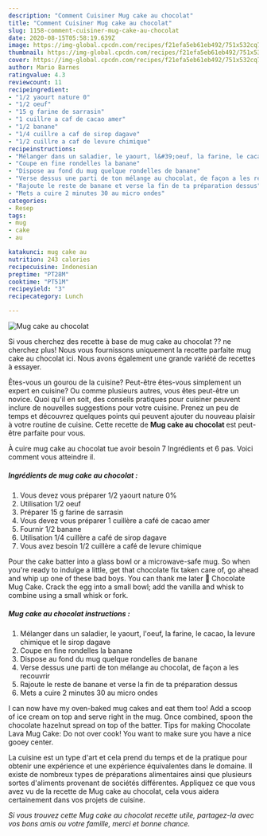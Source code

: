 ```yaml
---
description: "Comment Cuisiner Mug cake au chocolat"
title: "Comment Cuisiner Mug cake au chocolat"
slug: 1158-comment-cuisiner-mug-cake-au-chocolat
date: 2020-08-15T05:58:19.639Z
image: https://img-global.cpcdn.com/recipes/f21efa5eb61eb492/751x532cq70/mug-cake-au-chocolat-photo-principale-de-la-recette.jpg
thumbnail: https://img-global.cpcdn.com/recipes/f21efa5eb61eb492/751x532cq70/mug-cake-au-chocolat-photo-principale-de-la-recette.jpg
cover: https://img-global.cpcdn.com/recipes/f21efa5eb61eb492/751x532cq70/mug-cake-au-chocolat-photo-principale-de-la-recette.jpg
author: Mario Barnes
ratingvalue: 4.3
reviewcount: 11
recipeingredient:
- "1/2 yaourt nature 0"
- "1/2 oeuf"
- "15 g farine de sarrasin"
- "1 cuillre a caf de cacao amer"
- "1/2 banane"
- "1/4 cuillre a caf de sirop dagave"
- "1/2 cuillre a caf de levure chimique"
recipeinstructions:
- "Mélanger dans un saladier, le yaourt, l&#39;oeuf, la farine, le cacao, la levure chimique et le sirop dagave"
- "Coupe en fine rondelles la banane"
- "Dispose au fond du mug quelque rondelles de banane"
- "Verse dessus une parti de ton mélange au chocolat, de façon a les recouvrir"
- "Rajoute le reste de banane et verse la fin de ta préparation dessus"
- "Mets a cuire 2 minutes 30 au micro ondes"
categories:
- Resep
tags:
- mug
- cake
- au

katakunci: mug cake au 
nutrition: 243 calories
recipecuisine: Indonesian
preptime: "PT28M"
cooktime: "PT51M"
recipeyield: "3"
recipecategory: Lunch

---
```



![Mug cake au chocolat](https://img-global.cpcdn.com/recipes/f21efa5eb61eb492/751x532cq70/mug-cake-au-chocolat-photo-principale-de-la-recette.jpg)

Si vous cherchez des recette à base de mug cake au chocolat ?? ne cherchez plus! Nous vous fournissons uniquement la recette parfaite mug cake au chocolat ici. Nous avons également une grande variété de recettes à essayer.

Êtes-vous un gourou de la cuisine? Peut-être êtes-vous simplement un expert en cuisine? Ou comme plusieurs autres, vous êtes peut-être un novice. Quoi qu'il en soit, des conseils pratiques pour cuisiner peuvent inclure de nouvelles suggestions pour votre cuisine. Prenez un peu de temps et découvrez quelques points qui peuvent ajouter du nouveau plaisir à votre routine de cuisine. Cette recette de <strong> Mug cake au chocolat </strong> est peut-être parfaite pour vous.

<!--inarticleads1-->

À cuire mug cake au chocolat tue avoir besoin 7 Ingrédients et 6 pas. Voici comment vous atteindre il.

##### Ingrédients de mug cake au chocolat :

1. Vous devez vous préparer 1/2 yaourt nature 0%
1. Utilisation 1/2 oeuf
1. Préparer 15 g farine de sarrasin
1. Vous devez vous préparer 1 cuillère a café de cacao amer
1. Fournir 1/2 banane
1. Utilisation 1/4 cuillère a café de sirop dagave
1. Vous avez besoin 1/2 cuillère a café de levure chimique


Pour the cake batter into a glass bowl or a microwave-safe mug. So when you&#39;re ready to indulge a little, get that chocolate fix taken care of, go ahead and whip up one of these bad boys. You can thank me later 🙂 Chocolate Mug Cake. Crack the egg into a small bowl; add the vanilla and whisk to combine using a small whisk or fork. 

<!--inarticleads2-->

##### Mug cake au chocolat instructions :

1. Mélanger dans un saladier, le yaourt, l&#39;oeuf, la farine, le cacao, la levure chimique et le sirop dagave
1. Coupe en fine rondelles la banane
1. Dispose au fond du mug quelque rondelles de banane
1. Verse dessus une parti de ton mélange au chocolat, de façon a les recouvrir
1. Rajoute le reste de banane et verse la fin de ta préparation dessus
1. Mets a cuire 2 minutes 30 au micro ondes


I can now have my oven-baked mug cakes and eat them too! Add a scoop of ice cream on top and serve right in the mug. Once combined, spoon the chocolate hazelnut spread on top of the batter. Tips for making Chocolate Lava Mug Cake: Do not over cook! You want to make sure you have a nice gooey center. 

<!--inarticleads1-->

<p>
La cuisine est un type d'art et cela prend du temps et de la pratique pour obtenir une expérience et une expérience équivalentes dans le domaine. Il existe de nombreux types de préparations alimentaires ainsi que plusieurs sortes d'aliments provenant de sociétés différentes. Appliquez ce que vous avez vu de la recette de Mug cake au chocolat, cela vous aidera certainement dans vos projets de cuisine.
</p>

<p>
<i>Si vous trouvez cette Mug cake au chocolat recette utile, partagez-la avec vos bons amis ou votre famille, merci et bonne chance.</i>
</p>
